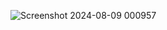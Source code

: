 ![Screenshot 2024-08-09 000957](https://github.com/user-attachments/assets/c568615f-b048-44e0-87f7-d96e3ffb64d8)
